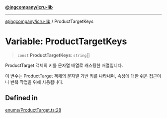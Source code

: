[**@jngcompany/icru-lib**](../README.md)

***

[@jngcompany/icru-lib](../globals.md) / ProductTargetKeys

# Variable: ProductTargetKeys

> `const` **ProductTargetKeys**: `string`[]

ProductTarget 객체의 키를 문자열 배열로 캐스팅한 배열입니다.

이 변수는 ProductTarget 객체의 문자열 기반 키를 나타내며,
속성에 대한 쉬운 접근이나 반복 작업을 위해 사용됩니다.

## Defined in

[enums/ProductTarget.ts:28](https://github.com/jngcompany/icru-lib/blob/256d6a1256b31526527eaee4aeab346b456a87aa/src/enums/ProductTarget.ts#L28)
